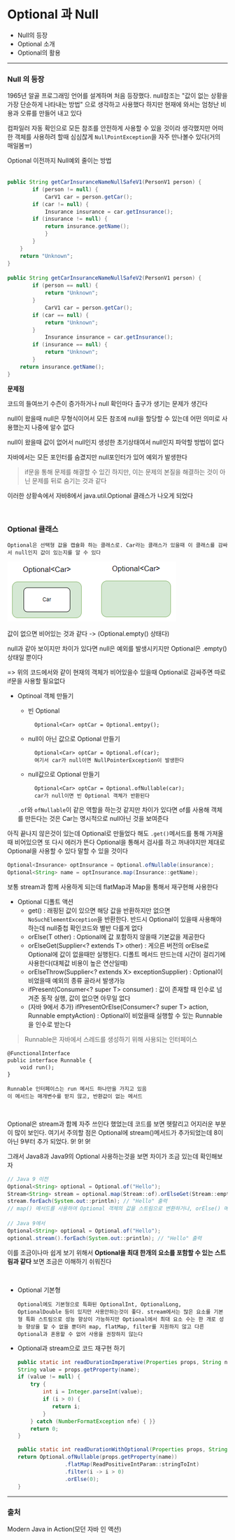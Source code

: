 # Optional 과 Null

- Null의 등장
- Optional 소개
- Optional의 활용

---

### Null 의 등장

1965년 알골 프로그래밍 언어를 설계하며 처음 등장했다. null참조는 "값이 없는 상황을 가장 단순하게 나타내는 방법" 으로 생각하고 사용했다 하지만 현재에 와서는 엄청난 비용과 오류를 만들어 내고 있다

컴파일러 자동 확인으로 모든 참조를 안전하게 사용할 수 있을 것이라 생각했지만 어떠한 객체를 사용하려 할때 심심찮게 `NullPointException`을 자주 만나볼수 있다(거의 매일봄ㅠ)

Optional 이전까지 Null예외 줄이는 방법
```java

public String getCarInsuranceNameNullSafeV1(PersonV1 person) {
        if (person != null) {
            CarV1 car = person.getCar();
        if (car != null) {
            Insurance insurance = car.getInsurance();
        if (insurance != null) {
            return insurance.getName();
            }
        }
    }
    return "Unknown";
}

public String getCarInsuranceNameNullSafeV2(PersonV1 person) {
        if (person == null) {
            return "Unknown";
        }
            CarV1 car = person.getCar();
        if (car == null) {
            return "Unknown";
        }
            Insurance insurance = car.getInsurance();
        if (insurance == null) {
            return "Unknown";
        }
    return insurance.getName();
}
```
**문제점**


코드의 들여쓰기 수즌이 증가하거나 null 확인마다 출구가 생기는 문제가 생긴다

null이 왔을때 null은 무형식이어서 모든 참조에 null을 할당할 수 있는데 어떤 의미로 사용했는지 나중에 알수 없다 

null이 왔을때 값이 없어서 null인지 생성한 초기상태여서 null인지 파악할 방법이 없다

자바에서는 모든 포인터를 숨겼지만 null포인터가 있어 예외가 발생한다

> if문을 통해 문제를 해결할 수 있긴 하지만, 이는 문제의 본질을 해결하는 것이 아닌 문제를 뒤로 숨기는 것과 같다

이러한 상황속에서 자바8에서 java.util.Optional<T> 클래스가 나오게 되었다

<br>

### Optional 클래스

    Optional은 선택형 값을 캡슐화 하는 클래스로. Car라는 클래스가 있을때 이 클래스를 감싸서 null인지 값이 있는지를 알 수 있다

![img.png](Optional_image/Optional감싸기.png)

값이 없으면 비어있는 것과 같다 -> (Optional.empty() 상태다)

null과 같아 보이지만 차이가 있다면 null은 예외를 발생시키지만 Optional은 .empty() 상태일 뿐이다

=> 위의 코드에서와 같이 현재의 객체가 비어있을수 있을때 Optional로 감싸주면 따로 if문을 사용할 필요없다

- Optinoal 객체 만들기
    - 빈 Optional
    
            Optional<Car> optCar = Optional.emtpy();
    - null이 아닌 값으로 Optional 만들기
    
            Optional<Car> optCar = Optional.of(car);
            여기서 car가 null이면 NullPointerException이 발생한다
    - null값으로 Optional 만들기
  
            Optional<Car> optCar = Optional.ofNullable(car);
            car가 null이면 빈 Optional 객체가 반환된다
    `.of`와 `ofNullable`이 같은 역할을 하는것 같지만 차이가 있다면 of를 사용해 객체를 만든다는 것은 Car는 명시적으로 null아닌 것을 보여준다

아직 끝나지 않은것이 있는데 Optional로 만들었다 해도 `.get()`메서드를 통해 가져올때 비어있으면 또 다시 에러가 뜬다 Optional을 통해서 검사를 하고 꺼내야지만 제대로 Optional을 사용할 수 있다 말할 수 있을 것이다

```java
Optional<Insurance> optInsurance = Optional.ofNullable(insurance);
Optional<String> name = optInsurance.map(Insurance::getName);
```
보통 stream과 함께 사용하게 되는데 flatMap과 Map을 통해서 재구현해 사용한다

- Optional 디폴트 액션
  - get() : 래핑된 값이 있으면 해당 값을 반환하지만 없으면 `NoSuchElementException`을 반환한다. 반드시 Optional이 있을때 사용해야 하는데 null중첩 확인코드와 별반 다를게 없다
  - orElse(T other) : Optional에 값 포함하지 않을때 기본값을 제공한다
  - orElseGet(Supplier<? extends T> other) : 게으른 버전의 orElse로 Optional에 값이 없을때만 실행된다. 디폴트 메서드 만드는데 시간이 걸리기에 사용한다(대체값 비용이 높은 연산일때)
  - orElseThrow(Supplier<? extends X> exceptionSupplier) : Optional이 비었을때 예외의 종류 골라서 발생가능
  - ifPresent(Consumer<? super T> consumer) : 값이 존재할 때 인수로 넘겨준 동작 실행, 값이 없으면 아무일 없다
  - (자바 9에서 추가) ifPresentOrElse(Consumer<? super T> action, Runnable emptyAction) : Optional이 비었을때 실행할 수 있는 Runnable을 인수로 받는다

> Runnable은 자바에서 스레드를 생성하기 위해 사용되는 인터페이스

    @FunctionalInterface
    public interface Runnable {
        void run();
    }
    
    Runnable 인터페이스는 run 메서드 하나만을 가지고 있음
    이 메서드는 매개변수를 받지 않고, 반환값이 없는 메서드

<br>

Optional은 stream과 함께 자주 쓰인다 했었는데 코드를 보면 헷랄리고 어지러운 부분이 많이 보인다. 여기서 주의할 점은 Optional에 stream()메서드가 추가되었는데 8이 아닌 9부터 추가 되었다. 9! 9! 9!

그래서 Java8과 Java9의 Optional 사용하는것을 보면 차이가 조금 있는데 확인해보자

```java
// Java 9 이전
Optional<String> optional = Optional.of("Hello");
Stream<String> stream = optional.map(Stream::of).orElseGet(Stream::empty);
stream.forEach(System.out::println); // "Hello" 출력
// map() 메서드를 사용하여 Optional 객체의 값을 스트림으로 변환하거나, orElse() 메서드를 사용하여 값이 없는 경우에 대체 값으로 스트림을 생성

// Java 9에서
Optional<String> optional = Optional.of("Hello");
optional.stream().forEach(System.out::println); // "Hello" 출력
```

이를 조금이나마 쉽게 보기 위해서 **Optional을 최대 한개의 요소를 포함할 수 있는 스트림과 같다** 보면 조금은 이해하기 쉬워진다

<br>

- Optional 기본형

      Optional에도 기본형으로 특화된 OptionalInt, OptionalLong, OptionalDouble 등이 있지만 사용안하는것이 좋다. stream에서는 많은 요소를 기본형 특화 스트림으로 성능 향상이 가능하지만 Optional에서 최대 요소 수는 한 개로 성능 향상을 할 수 없을 뿐더러 map, flatMap, filter를 지원하지 않고 다른 Optional과 혼용할 수 없어 사용을 권장하지 않는다


- Optional과 stream으로 코드 재구현 하기

    ```java
    public static int readDurationImperative(Properties props, String name) {
    String value = props.getProperty(name);
    if (value != null) {
        try {
            int i = Integer.parseInt(value);
            if (i > 0) {
               return i;
            }
        } catch (NumberFormatException nfe) { }}
        return 0;
    }
    ```

     ```java
    public static int readDurationWithOptional(Properties props, String name) {
    return Optional.ofNullable(props.getProperty(name))
                    .flatMap(ReadPositiveIntParam::stringToInt)
                    .filter(i -> i > 0)
                    .orElse(0);
    }
    ```

---

### 출처

Modern Java in Action(모던 자바 인 액션)